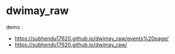 # dwimay_raw

demo :
* https://subhendu17620.github.io/dwimay_raw/events%20page/
* https://subhendu17620.github.io/dwimay_raw/

